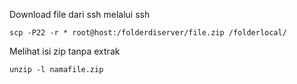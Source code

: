 Download file dari ssh melalui ssh
```shell
scp -P22 -r * root@host:/folderdiserver/file.zip /folderlocal/
```

Melihat isi zip tanpa extrak
```shell
unzip -l namafile.zip
```
